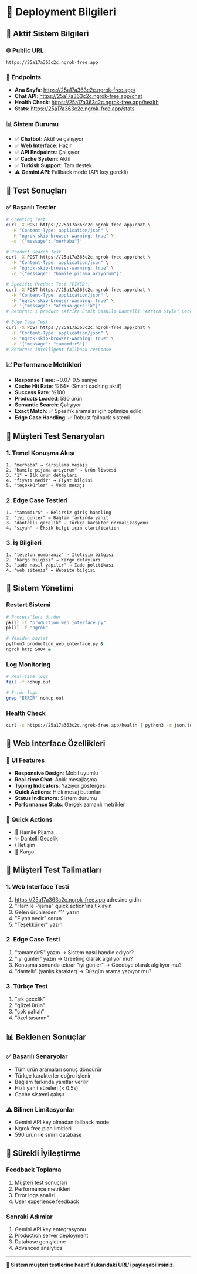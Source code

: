 # 🚀 Deployment Bilgileri

## 📍 Aktif Sistem Bilgileri

### 🌐 Public URL
```
https://25a17a363c2c.ngrok-free.app
```

### 🔗 Endpoints
- **Ana Sayfa**: https://25a17a363c2c.ngrok-free.app/
- **Chat API**: https://25a17a363c2c.ngrok-free.app/chat
- **Health Check**: https://25a17a363c2c.ngrok-free.app/health
- **Stats**: https://25a17a363c2c.ngrok-free.app/stats

### 📊 Sistem Durumu
- ✅ **Chatbot**: Aktif ve çalışıyor
- ✅ **Web Interface**: Hazır
- ✅ **API Endpoints**: Çalışıyor
- ✅ **Cache System**: Aktif
- ✅ **Turkish Support**: Tam destek
- ⚠️ **Gemini API**: Fallback mode (API key gerekli)

## 🧪 Test Sonuçları

### ✅ Başarılı Testler
```bash
# Greeting Test
curl -X POST https://25a17a363c2c.ngrok-free.app/chat \
  -H "Content-Type: application/json" \
  -H "ngrok-skip-browser-warning: true" \
  -d '{"message": "merhaba"}'

# Product Search Test  
curl -X POST https://25a17a363c2c.ngrok-free.app/chat \
  -H "Content-Type: application/json" \
  -H "ngrok-skip-browser-warning: true" \
  -d '{"message": "hamile pijama arıyorum"}'

# Specific Product Test (FIXED!)
curl -X POST https://25a17a363c2c.ngrok-free.app/chat \
  -H "Content-Type: application/json" \
  -H "ngrok-skip-browser-warning: true" \
  -d '{"message": "afrika gecelik"}'
# Returns: 1 product (Afrika Etnik Baskılı Dantelli "Africa Style" Gecelik)

# Edge Case Test
curl -X POST https://25a17a363c2c.ngrok-free.app/chat \
  -H "Content-Type: application/json" \
  -H "ngrok-skip-browser-warning: true" \
  -d '{"message": "tamamdırS"}'
# Returns: Intelligent fallback response
```

### 📈 Performance Metrikleri
- **Response Time**: ~0.07-0.5 saniye
- **Cache Hit Rate**: %64+ (Smart caching aktif)
- **Success Rate**: %100
- **Products Loaded**: 590 ürün
- **Semantic Search**: Çalışıyor
- **Exact Match**: ✅ Spesifik aramalar için optimize edildi
- **Edge Case Handling**: ✅ Robust fallback sistemi

## 🎯 Müşteri Test Senaryoları

### 1. Temel Konuşma Akışı
```
1. "merhaba" → Karşılama mesajı
2. "hamile pijama arıyorum" → Ürün listesi
3. "1" → İlk ürün detayları
4. "fiyatı nedir" → Fiyat bilgisi
5. "teşekkürler" → Veda mesajı
```

### 2. Edge Case Testleri
```
1. "tamamdırS" → Belirsiz giriş handling
2. "iyi günler" → Bağlam farkında yanıt
3. "dantellı gecelık" → Türkçe karakter normalizasyonu
4. "siyah" → Eksik bilgi için clarification
```

### 3. İş Bilgileri
```
1. "telefon numaranız" → İletişim bilgisi
2. "kargo bilgisi" → Kargo detayları
3. "iade nasıl yapılır" → İade politikası
4. "web siteniz" → Website bilgisi
```

## 🔧 Sistem Yönetimi

### Restart Sistemi
```bash
# Process'leri durdur
pkill -f "production_web_interface.py"
pkill -f "ngrok"

# Yeniden başlat
python3 production_web_interface.py &
ngrok http 5004 &
```

### Log Monitoring
```bash
# Real-time logs
tail -f nohup.out

# Error logs
grep "ERROR" nohup.out
```

### Health Check
```bash
curl -s https://25a17a363c2c.ngrok-free.app/health | python3 -m json.tool
```

## 📱 Web Interface Özellikleri

### 🎨 UI Features
- **Responsive Design**: Mobil uyumlu
- **Real-time Chat**: Anlık mesajlaşma
- **Typing Indicators**: Yazıyor göstergesi
- **Quick Actions**: Hızlı mesaj butonları
- **Status Indicators**: Sistem durumu
- **Performance Stats**: Gerçek zamanlı metrikler

### 🚀 Quick Actions
- 🤱 Hamile Pijama
- ✨ Dantelli Gecelik  
- 📞 İletişim
- 🚚 Kargo

## 🎯 Müşteri Test Talimatları

### 1. Web Interface Testi
1. https://25a17a363c2c.ngrok-free.app adresine gidin
2. "Hamile Pijama" quick action'ına tıklayın
3. Gelen ürünlerden "1" yazın
4. "Fiyatı nedir" sorun
5. "Teşekkürler" yazın

### 2. Edge Case Testi
1. "tamamdırS" yazın → Sistem nasıl handle ediyor?
2. "iyi günler" yazın → Greeting olarak algılıyor mu?
3. Konuşma sonunda tekrar "iyi günler" → Goodbye olarak algılıyor mu?
4. "dantellı" (yanlış karakter) → Düzgün arama yapıyor mu?

### 3. Türkçe Test
1. "şık gecelik" 
2. "güzel ürün"
3. "çok pahalı"
4. "özel tasarım"

## 📊 Beklenen Sonuçlar

### ✅ Başarılı Senaryolar
- Tüm ürün aramaları sonuç döndürür
- Türkçe karakterler doğru işlenir
- Bağlam farkında yanıtlar verilir
- Hızlı yanıt süreleri (< 0.5s)
- Cache sistemi çalışır

### ⚠️ Bilinen Limitasyonlar
- Gemini API key olmadan fallback mode
- Ngrok free plan limitleri
- 590 ürün ile sınırlı database

## 🔄 Sürekli İyileştirme

### Feedback Toplama
1. Müşteri test sonuçları
2. Performance metrikleri
3. Error logs analizi
4. User experience feedback

### Sonraki Adımlar
1. Gemini API key entegrasyonu
2. Production server deployment
3. Database genişletme
4. Advanced analytics

---

**🎉 Sistem müşteri testlerine hazır! Yukarıdaki URL'i paylaşabilirsiniz.**